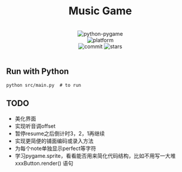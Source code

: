 <div align="center">

# Music Game

<br>
<div>
    <img alt="python-pygame" src="https://img.shields.io/pypi/pyversions/pygame">
</div>
<div>
    <img alt="platform" src="https://img.shields.io/badge/platform-Windows%20%7C%20Linux%20%7C%20macOS-blueviolet">
</div>
<div>
    <img alt="commit" src="https://img.shields.io/github/commit-activity/m/11375071/music_game">
    <img alt="stars" src="https://img.shields.io/github/stars/11375071/music_game?style=social">
</div>
<br>

</div>

## Run with Python

```shell
python src/main.py  # to run
```

## TODO

- 美化界面
- 实现听音调offset
- 暂停resume之后倒计时3，2，1再继续
- 实现更简便的铺面编码或录入方法
- 为每个note单独显示perfect等字符
- 学习pygame.sprite，看看能否用来简化代码结构，比如不用写一大堆 xxxButton.render() 语句